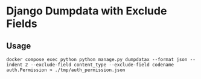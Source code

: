 # Django Dumpdata with Exclude Fields

## Usage

```shell
docker compose exec python python manage.py dumpdatax --format json --indent 2 --exclude-field content_type --exclude-field codename  auth.Permission > ./tmp/auth_permission.json
```
